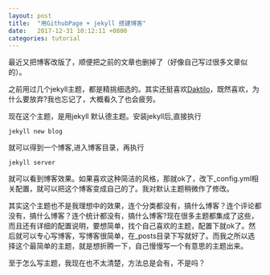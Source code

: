 ```yaml
---
layout: post
title:  "用GithubPage + jekyll 搭建博客"
date:   2017-12-31 10:12:11 +0800
categories: tutorial
---
```


最近又把博客改版了，顺便把之前的文章也删掉了（好像自己写过很多文章似的）。

之前用过几个jekyll主题，都是精挑细选的。其实还挺喜欢[Daktilo](https://github.com/kronik3r/daktilo)，既然喜欢，为什么要放弃?我也忘记了，大概看久了也会疲劳。

现在这个主题，是用jekyll 默认德主题。安装jekyll后,直接执行

```
jekyll new blog
```

就可以得到一个博客,进入博客目录，再执行 

 ```
 jekyll server 
 ```

 就可以看到博客效果。如果喜欢这种简洁的风格，那就ok了，改下_config.yml相关配置，就可以把这个博客变成自己的了。我对默认主题稍微作了修改。

其实这个主题也不是我理想中的效果，连个分类都没有，搞什么博客？连个评论都没有，搞什么博客？连个统计都没有，搞什么博客?现在很多主题都集成了这些，而且还有详细的配置说明，要想简单，找个自己喜欢的主题，配置下就ok了。然后就可以专心写博客，写博客很简单，在_posts目录下写就好了。而我之所以选择这个最简单的主题，就是想折腾一下，自己慢慢写一个有意思的主题出来。

至于怎么写主题，我现在也不太清楚，方法总是会有，不是吗？







